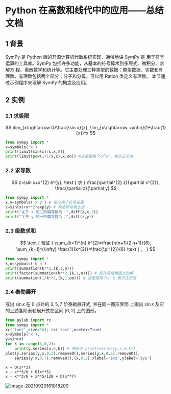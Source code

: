 # Python 在高数和线代中的应用——总结文档

## 1 背景

SymPy 是 Python 版的开源计算机代数系统实现，通俗地讲 SymPy 是 用于符号运算的工具库。SymPy 包括许多功能，从基本的符号算术到多项式、微积分、求解方 程、离散数学和统计等。它主要处理三种类型的数据：整型数据、实数和有 理数。有理数包括两个部分：分子和分母，可以用 Ration 类定义有理数。 本节通过示例程序来理解 SymPy 的概念及应用。

## 2 实例

### 2.1 求极限


$$
\lim_{x\rightarrow 0}\frac{\sin x}{x}, \lim_{x\rightarrow +\infin}(1+\frac{1}{x})^x
$$

```python
from sympy import *
x=symbols('x')
print(limit(sin(x)/x,x,0))
print(limit(pow(1+1/x,x),x,oo)) #这里是两个小”o”，表示正无穷
```

### 2.2 求导数

$$
z=\sin x+x^{2} e^{y}, \text { 求 } \frac{\partial^{2} z}{\partial x^{2}}, \frac{\partial z}{\partial y}
$$

```python
from sympy import *
x,y=symbols('x y') # 定义两个符号变量
z=sin(x)+x**2*exp(y) # 构造符号表达式
print("关于 x 的二阶偏导数为：",diff(z,x,2))
print("关于 y 的一阶偏导数为：",diff(z,y))
```

### 2.3 级数求和

$$
\text { 验证 } \sum_{k=1}^{n} k^{2}=\frac{n(n+1)(2 n+1)}{6}, \sum_{k=1}^{\infty} \frac{1}{k^{2}}=\frac{\pi^{2}}{6} \text { 。 }
$$

```python
from sympy import *
k,n=symbols('k n')
print(summation(k**2,(k,1,n)))
print(factor(summation(k**2,(k,1,n)))) # 把计算结果因式分解
print(summation(1/k**2,(k,1,oo))) # 这里是两个小 o 表示正无穷
```

### 2.4 泰勒展开

写出 $\sin x$ 在 0 点处的 $3,5,7$ 阶泰勒展开式, 并在同一图形界面 上画出 $\sin x$ 及它的上述各阶泰勒展开式在区间 $[0,2]$ 上的图形。

```python
from pylab import rc
from sympy import *
rc('font',size=16); rc('text',usetex=True)
x=symbols('x'); 
y=sin(x)
for k in range(3,8,2): 
    print(y.series(x,0,k)) # 等价于 print(series(y,x,0,k))
plot(y,series(y,x,0,3).removeO(),series(y,x,0,5).removeO(),
 	series(y,x,0,7).removeO(),(x,0,2),xlabel='$x$',ylabel='$y$')
```

```
x + O(x**3)
x - x**3/6 + O(x**5)
x - x**3/6 + x**5/120 + O(x**7)
```

![image-20210920161018200](https://gitee.com/bai299/images/raw/master/image-20210920161018200.png)

